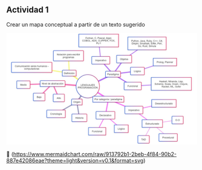 ## Actividad 1

Crear un mapa conceptual a partir de un texto sugerido


![Mapa conceptual](./mapaconceptual.jpg)

🔗 (https://www.mermaidchart.com/raw/913792b1-2beb-4f84-90b2-887e42086eae?theme=light&version=v0.1&format=svg)

